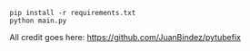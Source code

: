 ```
pip install -r requirements.txt
python main.py
```

All credit goes here: https://github.com/JuanBindez/pytubefix
